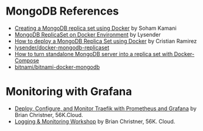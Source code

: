 # MongoDB References

* [Creating a MongoDB replica set using Docker](https://www.sohamkamani.com/blog/2016/06/30/docker-mongo-replica-set/) by Soham Kamani
* [MongoDB ReplicaSet on Docker Environment](https://blog.lysender.com/2019/08/mongodb-replicaset-on-docker-environment/) by Lysender
* [How to deploy a MongoDB Replica Set using Docker](https://towardsdatascience.com/how-to-deploy-a-mongodb-replica-set-using-docker-6d0b9ac00e49) by Cristian Ramirez
* [lysender/docker-mongodb-replicaset](https://github.com/lysender/docker-mongodb-replicaset)
* [How to turn standalone MongoDB server into a replica set with Docker-Compose](https://zgadzaj.com/development/docker/docker-compose/turning-standalone-mongodb-server-into-a-replica-set-with-docker-compose)
* [bitnami/bitnami-docker-mongodb](https://github.com/bitnami/bitnami-docker-mongodb)

# Monitoring with Grafana

* [Deploy, Configure, and Monitor Traefik with Prometheus and Grafana](https://youtu.be/3q-K4JDcH6I) by Brian Christner, 56K.Cloud.
* [Logging & Monitoring Workshop](https://github.com/56kcloud/Training/blob/master/DockerCon/readme.md) by Brian Christner, 56K. Cloud.